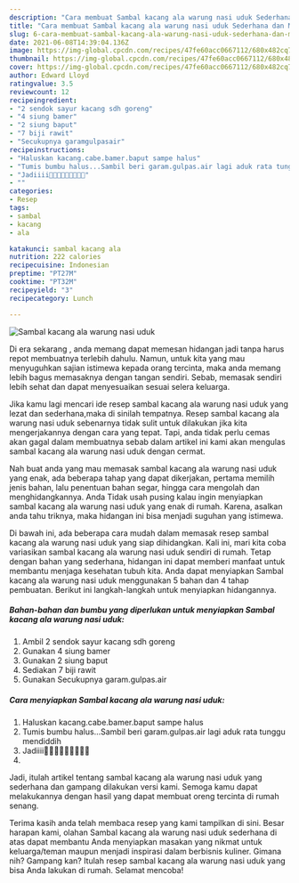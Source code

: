 ```yaml
---
description: "Cara membuat Sambal kacang ala warung nasi uduk Sederhana dan Mudah Dibuat"
title: "Cara membuat Sambal kacang ala warung nasi uduk Sederhana dan Mudah Dibuat"
slug: 6-cara-membuat-sambal-kacang-ala-warung-nasi-uduk-sederhana-dan-mudah-dibuat
date: 2021-06-08T14:39:04.136Z
image: https://img-global.cpcdn.com/recipes/47fe60acc0667112/680x482cq70/sambal-kacang-ala-warung-nasi-uduk-foto-resep-utama.jpg
thumbnail: https://img-global.cpcdn.com/recipes/47fe60acc0667112/680x482cq70/sambal-kacang-ala-warung-nasi-uduk-foto-resep-utama.jpg
cover: https://img-global.cpcdn.com/recipes/47fe60acc0667112/680x482cq70/sambal-kacang-ala-warung-nasi-uduk-foto-resep-utama.jpg
author: Edward Lloyd
ratingvalue: 3.5
reviewcount: 12
recipeingredient:
- "2 sendok sayur kacang sdh goreng"
- "4 siung bamer"
- "2 siung baput"
- "7 biji rawit"
- "Secukupnya garamgulpasair"
recipeinstructions:
- "Haluskan kacang.cabe.bamer.baput sampe halus"
- "Tumis bumbu halus...Sambil beri garam.gulpas.air lagi aduk rata tunggu mendiddih"
- "Jadiiii🤤🤤🤤🤤🤤🤤🤤🤤🤤"
- ""
categories:
- Resep
tags:
- sambal
- kacang
- ala

katakunci: sambal kacang ala 
nutrition: 222 calories
recipecuisine: Indonesian
preptime: "PT27M"
cooktime: "PT32M"
recipeyield: "3"
recipecategory: Lunch

---
```



![Sambal kacang ala warung nasi uduk](https://img-global.cpcdn.com/recipes/47fe60acc0667112/680x482cq70/sambal-kacang-ala-warung-nasi-uduk-foto-resep-utama.jpg)

Di era  sekarang , anda memang dapat memesan hidangan jadi tanpa harus repot membuatnya terlebih dahulu. Namun, untuk kita yang mau menyuguhkan sajian istimewa kepada orang tercinta, maka anda memang lebih bagus memasaknya dengan tangan sendiri. Sebab, memasak sendiri lebih sehat dan dapat menyesuaikan sesuai selera keluarga.

Jika kamu lagi mencari ide resep sambal kacang ala warung nasi uduk yang lezat dan sederhana,maka di sinilah tempatnya. Resep sambal kacang ala warung nasi uduk  sebenarnya tidak sulit untuk dilakukan jika kita mengerjakannya dengan cara yang tepat. Tapi, anda tidak perlu cemas akan gagal dalam membuatnya 
sebab dalam artikel ini kami akan mengulas sambal kacang ala warung nasi uduk dengan cermat.  



Nah buat anda yang mau memasak sambal kacang ala warung nasi uduk yang enak, ada beberapa tahap yang dapat dikerjakan, pertama memilih jenis bahan, lalu penentuan bahan segar, hingga cara mengolah dan menghidangkannya. Anda Tidak usah pusing kalau ingin menyiapkan sambal kacang ala warung nasi uduk yang enak di rumah. Karena, asalkan anda  tahu triknya, maka hidangan ini bisa menjadi suguhan yang istimewa.

Di bawah ini, ada beberapa cara mudah dalam memasak resep sambal kacang ala warung nasi uduk yang siap dihidangkan. Kali ini, mari kita coba variasikan sambal kacang ala warung nasi uduk sendiri di rumah. Tetap dengan bahan yang sederhana, hidangan ini dapat memberi manfaat untuk membantu menjaga kesehatan tubuh kita. Anda dapat menyiapkan Sambal kacang ala warung nasi uduk menggunakan 5 bahan dan 4 tahap pembuatan. Berikut ini langkah-langkah untuk menyiapkan hidangannya.

<!--inarticleads1-->

##### Bahan-bahan dan bumbu yang diperlukan untuk menyiapkan Sambal kacang ala warung nasi uduk:

1. Ambil 2 sendok sayur kacang sdh goreng
1. Gunakan 4 siung bamer
1. Gunakan 2 siung baput
1. Sediakan 7 biji rawit
1. Gunakan Secukupnya garam.gulpas.air




<!--inarticleads2-->

##### Cara menyiapkan Sambal kacang ala warung nasi uduk:

1. Haluskan kacang.cabe.bamer.baput sampe halus
1. Tumis bumbu halus...Sambil beri garam.gulpas.air lagi aduk rata tunggu mendiddih
1. Jadiiii🤤🤤🤤🤤🤤🤤🤤🤤🤤
1. 




Jadi, itulah artikel tentang  sambal kacang ala warung nasi uduk  yang sederhana dan gampang dilakukan versi kami. Semoga kamu dapat melakukannya dengan hasil yang dapat membuat oreng tercinta di rumah senang. 

Terima kasih anda telah membaca resep yang kami tampilkan di sini. Besar harapan kami, olahan  Sambal kacang ala warung nasi uduk sederhana di atas dapat membantu Anda menyiapkan masakan yang nikmat untuk keluarga/teman maupun menjadi inspirasi dalam berbisnis kuliner. Gimana nih? Gampang kan? Itulah resep sambal kacang ala warung nasi uduk yang bisa Anda lakukan di rumah. Selamat mencoba!

